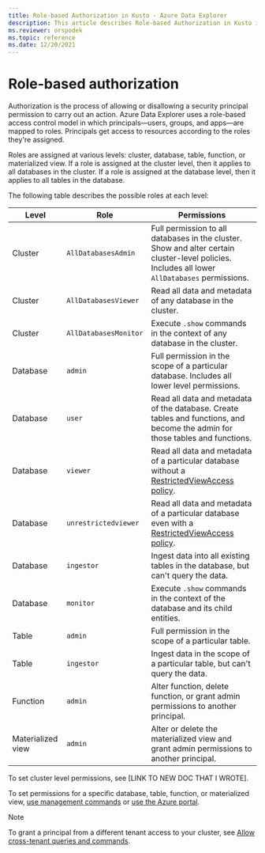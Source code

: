 ```yaml
---
title: Role-based Authorization in Kusto - Azure Data Explorer
description: This article describes Role-based Authorization in Kusto in Azure Data Explorer.
ms.reviewer: orspodek
ms.topic: reference
ms.date: 12/20/2021
---
```

# Role-based authorization

Authorization is the process of allowing or disallowing a security principal permission to carry out an action.
Azure Data Explorer uses a role-based access control model in which principals—users, groups, and apps—are mapped to roles. Principals get access to resources according to the roles they're assigned.

Roles are assigned at various levels: cluster, database, table, function, or materialized view. If a role is assigned at the cluster level, then it applies to all databases in the cluster. If a role is assigned at the database level, then it applies to all tables in the database.

The following table describes the possible roles at each level:

|Level|Role |Permissions |
|---|---|---|
|Cluster|`AllDatabasesAdmin` |Full permission to all databases in the cluster. Show and alter certain cluster-level policies. Includes all lower `AllDatabases` permissions. |
|Cluster|`AllDatabasesViewer` |Read all data and metadata of any database in the cluster. |
|Cluster|`AllDatabasesMonitor` |Execute `.show` commands in the context of any database in the cluster.|
|Database|`admin`|Full permission in the scope of a particular database. Includes all lower level permissions.  |
|Database|`user`|Read all data and metadata of the database. Create tables and functions, and become the admin for those tables and functions.|
|Database|`viewer` |Read all data and metadata of a particular database without a [RestrictedViewAccess policy](../show-table-restricted-view-access-policy-command.md). |
|Database|`unrestrictedviewer` |Read all data and metadata of a particular database even with a [RestrictedViewAccess policy](../show-table-restricted-view-access-policy-command.md). |
|Database|`ingestor` |Ingest data into all existing tables in the database, but can't query the data. |
|Database|`monitor` |Execute `.show` commands in the context of the database and its child entities.  |
|Table| `admin` |Full permission in the scope of a particular table. |
|Table|`ingestor` |Ingest data in the scope of a particular table, but can't query the data. |
|Function|`admin` |Alter function, delete function, or grant admin permissions to another principal. |
|Materialized view|`admin` |Alter or delete the materialized view and grant admin permissions to another principal. |

To set cluster level permissions, see [LINK TO NEW DOC THAT I WROTE].

To set permissions for a specific database, table, function, or materialized view, [use management commands](../security-roles.md#managing-security-roles) or [use the Azure portal](../../../manage-database-permissions.md).

> [!NOTE]
> To grant a principal from a different tenant access to your cluster, see [Allow cross-tenant queries and commands](../../../cross-tenant-query-and-commands.md).
